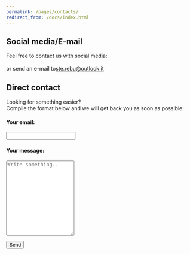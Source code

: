 ```yaml
---
permalink: /pages/contacts/
redirect_from: /docs/index.html
---
```


<div class="col-md-6 text-center">
  <h2>Social media/E-mail</h2>
  <p>Feel free to contact us with social media:
  <br>
      <a class="btn btn-primary" href="https://twitter.com/ASALIcode" role="button"><i class="fa fa-twitter" aria-hidden="true"></i></a>
      <a class="btn btn-primary" href="https://www.facebook.com/ASALIcode/" role="button"><i class="fa fa-facebook" aria-hidden="true"></i></a>
      <a class="btn btn-primary" href="https://www.linkedin.com/company/asalicode" role="button"><i class="fa fa-linkedin" aria-hidden="true"></i></a>
  <br>
  or send an e-mail to<a href="mailto:ste.rebu@outlook.it">ste.rebu@outlook.it</a>
  </p>
</div>

<div class="col-md-6 text-center">
  <h2>Direct contact</h2>
  <p>Looking for something easier? 
  <br>Compile the format below and we will get back you as soon as possible:</p>
  <form action="https://formspree.io/f/mdopzvpj" method="POST">
    <h4>Your email:</h4>
    <p>
      <input type="text" name="_replyto">
    </p>
    <h4>Your message:</h4>
    <p>
      <textarea placeholder="Write something.." style="height:200px" name="message"></textarea>
    </p>
    <button class="btn btn-primary btn-lg" type="submit">Send</button>
  </form>
</div>